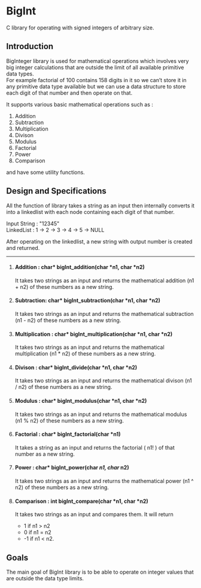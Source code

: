 # BigInt
C library for operating with signed integers of arbitrary size.

## Introduction
BigInteger library is used for mathematical operations which involves very big integer calculations that are outside the limit of all available primitive data types.  
For example factorial of 100 contains 158 digits in it so we can’t store it in any primitive data type available but we can use a data structure to store each digit of that number and then operate on that.   

It supports various basic mathematical operations such as :

1. Addition
2. Subtraction
3. Multiplication
4. Divison
5. Modulus
6. Factorial
7. Power
8. Comparison 

and have some utility functions.


## Design and Specifications 

All the function of library takes a string as an input then internally converts it into a linkedlist with each node containing each digit of that number.

Input String : "12345"  
LinkedList : 1 -> 2 -> 3 -> 4 -> 5 -> NULL

After operating on the linkedlist, a new string with output number is created and returned.

*****

1. #### Addition  : char* bigInt_addition(char *n1, char *n2) 
    It takes two strings as an input and returns the mathematical addition (n1 + n2) of these numbers as a new string.

2. #### Subtraction: char* bigInt_subtraction(char *n1, char *n2) 
    It takes two strings as an input and returns the mathematical subtraction (n1 - n2) of these numbers as a new string.

3. #### Multiplication : char* bigInt_multiplication(char *n1, char *n2)  
    It takes two strings as an input and returns the mathematical multiplication (n1 * n2) of these numbers as a new string.

4. #### Divison : char* bigInt_divide(char *n1, char *n2) 
    It takes two strings as an input and returns the mathematical divison (n1 / n2) of these numbers as a new string.

5. #### Modulus : char* bigInt_modulus(char *n1, char *n2) 
    It takes two strings as an input and returns the mathematical modulus (n1 % n2) of these numbers as a new string.

6. #### Factorial : char* bigInt_factorial(char *n1) 
    It takes a string as an input and returns the factorial ( n1! ) of that number as a new string.

7. #### Power : char* bigInt_power(char *n1, char* n2) 
    It takes two strings as an input and returns the mathematical power (n1 ^ n2) of these numbers as a new string.

8. #### Comparison : int bigInt_compare(char *n1, char *n2)
    It takes two strings as an input and compares them. It will return  
     * 1 if n1 > n2  
     * 0 if n1 = n2  
     * -1 if n1 < n2.


## Goals
The main goal of BigInt library is to be able to operate on integer values that are outside the data type limits.
